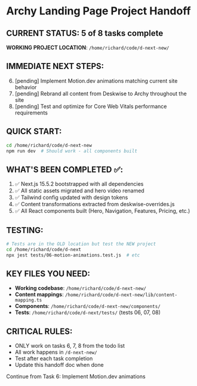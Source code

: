 # Archy Landing Page Project Handoff

## CURRENT STATUS: 5 of 8 tasks complete
**WORKING PROJECT LOCATION**: `/home/richard/code/d-next-new/`

## IMMEDIATE NEXT STEPS:
6. [pending] Implement Motion.dev animations matching current site behavior  
7. [pending] Rebrand all content from Deskwise to Archy throughout the site
8. [pending] Test and optimize for Core Web Vitals performance requirements

## QUICK START:
```bash
cd /home/richard/code/d-next-new
npm run dev  # Should work - all components built
```

## WHAT'S BEEN COMPLETED ✅:
1. ✅ Next.js 15.5.2 bootstrapped with all dependencies
2. ✅ All static assets migrated and hero video renamed  
3. ✅ Tailwind config updated with design tokens
4. ✅ Content transformations extracted from deskwise-overrides.js
5. ✅ All React components built (Hero, Navigation, Features, Pricing, etc.)

## TESTING:
```bash
# Tests are in the OLD location but test the NEW project
cd /home/richard/code/d-next
npx jest tests/06-motion-animations.test.js  # etc
```

## KEY FILES YOU NEED:
- **Working codebase**: `/home/richard/code/d-next-new/`
- **Content mappings**: `/home/richard/code/d-next-new/lib/content-mapping.ts`
- **Components**: `/home/richard/code/d-next-new/components/`
- **Tests**: `/home/richard/code/d-next/tests/` (tests 06, 07, 08)

## CRITICAL RULES:
- ONLY work on tasks 6, 7, 8 from the todo list
- All work happens in `/d-next-new/`
- Test after each task completion
- Update this handoff doc when done

Continue from Task 6: Implement Motion.dev animations